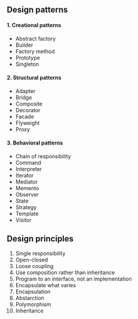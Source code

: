 ## Design patterns

#### 1. Creational patterns
* Abstract factory
* Builder
* Factory method
* Prototype
* Singleton

#### 2. Structural patterns
* Adapter
* Bridge
* Composite
* Decorator
* Facade
* Flyweight
* Proxy

#### 3. Behavioral patterns
* Chain of responsibility
* Command
* Interpreter
* Iterator
* Mediator
* Memento
* Observer
* State
* Strategy
* Template
* Visitor

## Design principles
1. Single responsibility
2. Open-closed
3. Loose coupling
4. Use composition rather than inheritance
5. Program to an interface, not an implementation
6. Encapsulate what varies
7. Encapsulation
8. Abstarction
9. Polymorphism
10. Inheritance
